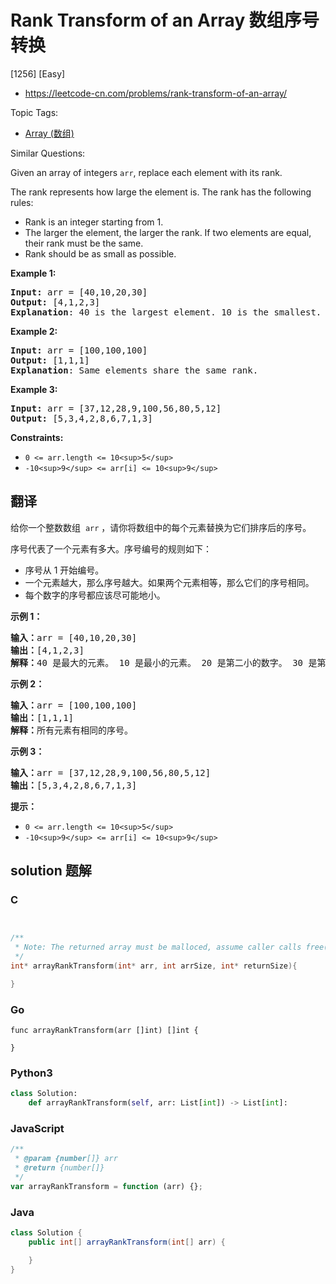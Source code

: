 # Rank Transform of an Array 数组序号转换

[1256] [Easy]

- https://leetcode-cn.com/problems/rank-transform-of-an-array/

Topic Tags:

- [Array (数组)](https://leetcode-cn.com/tag/array/)

Similar Questions:

Given an array of integers `arr`, replace each element with its rank.

The rank represents how large the element is. The rank has the following rules:

- Rank is an integer starting from 1.
- The larger the element, the larger the rank. If two elements are equal, their rank must be the same.
- Rank should be as small as possible.

**Example 1:**

<pre><strong>Input:</strong> arr = [40,10,20,30]
<strong>Output:</strong> [4,1,2,3]
<strong>Explanation</strong>: 40 is the largest element. 10 is the smallest. 20 is the second smallest. 30 is the third smallest.</pre>

**Example 2:**

<pre><strong>Input:</strong> arr = [100,100,100]
<strong>Output:</strong> [1,1,1]
<strong>Explanation</strong>: Same elements share the same rank.
</pre>

**Example 3:**

<pre><strong>Input:</strong> arr = [37,12,28,9,100,56,80,5,12]
<strong>Output:</strong> [5,3,4,2,8,6,7,1,3]
</pre>

**Constraints:**

- `0 <= arr.length <= 10<sup>5</sup>`
- `-10<sup>9</sup> <= arr[i] <= 10<sup>9</sup>`

## 翻译

给你一个整数数组  `arr` ，请你将数组中的每个元素替换为它们排序后的序号。

序号代表了一个元素有多大。序号编号的规则如下：

- 序号从 1 开始编号。
- 一个元素越大，那么序号越大。如果两个元素相等，那么它们的序号相同。
- 每个数字的序号都应该尽可能地小。

**示例 1：**

<pre><strong>输入：</strong>arr = [40,10,20,30]
<strong>输出：</strong>[4,1,2,3]
<strong>解释：</strong>40 是最大的元素。 10 是最小的元素。 20 是第二小的数字。 30 是第三小的数字。</pre>

**示例 2：**

<pre><strong>输入：</strong>arr = [100,100,100]
<strong>输出：</strong>[1,1,1]
<strong>解释：</strong>所有元素有相同的序号。
</pre>

**示例 3：**

<pre><strong>输入：</strong>arr = [37,12,28,9,100,56,80,5,12]
<strong>输出：</strong>[5,3,4,2,8,6,7,1,3]
</pre>

**提示：**

- `0 <= arr.length <= 10<sup>5</sup>`
- `-10<sup>9</sup> <= arr[i] <= 10<sup>9</sup>`

## solution 题解

### C

```c


/**
 * Note: The returned array must be malloced, assume caller calls free().
 */
int* arrayRankTransform(int* arr, int arrSize, int* returnSize){

}


```

### Go

```golang
func arrayRankTransform(arr []int) []int {

}
```

### Python3

```python
class Solution:
    def arrayRankTransform(self, arr: List[int]) -> List[int]:

```

### JavaScript

```javascript
/**
 * @param {number[]} arr
 * @return {number[]}
 */
var arrayRankTransform = function (arr) {};
```

### Java

```java
class Solution {
    public int[] arrayRankTransform(int[] arr) {

    }
}
```
